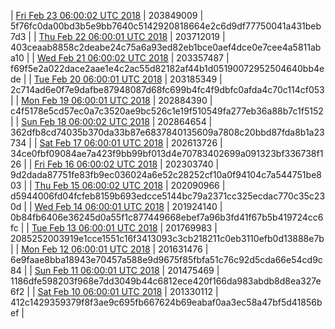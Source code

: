 | [Fri Feb 23 06:00:02 UTC 2018](https://transfer.sh/2LSZs/dashninja-dbdump-20180223070002.tar.bz2) | 203849009 | 5f76fc0da00bd3b5e9bb7640c5142920818664e2c6d9df77750041a431beb7d3 | 
| [Thu Feb 22 06:00:01 UTC 2018](https://transfer.sh/8u0wX/dashninja-dbdump-20180222070001.tar.bz2) | 203712019 | 403ceaab8858c2deabe24c75a6a93ed82eb1bce0aef4dce0e7cee4a5811aba10 | 
| [Wed Feb 21 06:00:02 UTC 2018](https://transfer.sh/5EuIR/dashninja-dbdump-20180221070002.tar.bz2) | 203357487 | f69f5e2a022dace2aae1e4c2ac55d82182af44b1d05190072952504640bb4ede | 
| [Tue Feb 20 06:00:01 UTC 2018](https://transfer.sh/7NjTU/dashninja-dbdump-20180220070001.tar.bz2) | 203185349 | 2c714ad6e0f7e9dafbe87948087d68fc699b4fc4f9dbfc0afda4c70c114cf053 | 
| [Mon Feb 19 06:00:01 UTC 2018](https://transfer.sh/12Iqmq/dashninja-dbdump-20180219070001.tar.bz2) | 202884390 | c4f5178e5cd57ec0a7c3520ae9bc526c1e19f510549fa277eb36a88b7c1f5152 | 
| [Sun Feb 18 06:00:02 UTC 2018](https://transfer.sh/HE6NS/dashninja-dbdump-20180218070002.tar.bz2) | 202864654 | 362dfb8cd74035b370da33b87e6837840135609a7808c20bbd87fda8b1a23734 | 
| [Sat Feb 17 06:00:01 UTC 2018](https://transfer.sh/FaZgJ/dashninja-dbdump-20180217070001.tar.bz2) | 202613726 | 34ce0fbf09084ae7a423f9bb99bf013d4e70783402699a091323bf336738f126 | 
| [Fri Feb 16 06:00:02 UTC 2018](https://transfer.sh/OHuxO/dashninja-dbdump-20180216070002.tar.bz2) | 202303740 | 9d2dada87751fe83fb9ec036024a6e52c28252cf10a0f94104c7a544751be803 | 
| [Thu Feb 15 06:00:02 UTC 2018](https://transfer.sh/PFvxj/dashninja-dbdump-20180215070002.tar.bz2) | 202090966 | d5944006fd04fcfeb8159b693edcce5144bc79a2371cc325ecdac770c35c230d | 
| [Wed Feb 14 06:00:01 UTC 2018](https://transfer.sh/eVf71/dashninja-dbdump-20180214070001.tar.bz2) | 201924140 | 0b84fb6406e36245d0a55f1c877449668ebef7a96b3fd41f67b5b419724cc6fc | 
| [Tue Feb 13 06:00:01 UTC 2018](https://transfer.sh/Tl9TU/dashninja-dbdump-20180213070001.tar.bz2) | 201769983 | 2085252003919e1cce1551c16f3413093c3cb218211c0eb3110efb0d13888e7b | 
| [Mon Feb 12 06:00:01 UTC 2018](https://transfer.sh/15XlDE/dashninja-dbdump-20180212070001.tar.bz2) | 201631476 | 6e9faae8bba18943e70457a588e9d9675f85fbfa51c76c92d5cda66e54cd9c84 | 
| [Sun Feb 11 06:00:01 UTC 2018](https://transfer.sh/iUxUr/dashninja-dbdump-20180211070001.tar.bz2) | 201475469 | 1186dfe598203f968e7dd3049b44c6812ece420f166da983abdb8d8ea327e6f2 | 
| [Sat Feb 10 06:00:01 UTC 2018](https://transfer.sh/8AHJ9/dashninja-dbdump-20180210070001.tar.bz2) | 201330112 | 412c1429359379f8f3ae9c695fb667624b69eabaf0aa3ec58a47bf5d41856bef | 
